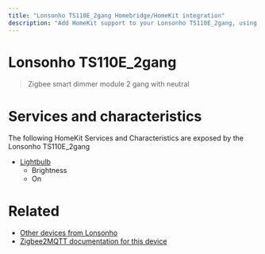 ```yaml
---
title: "Lonsonho TS110E_2gang Homebridge/HomeKit integration"
description: "Add HomeKit support to your Lonsonho TS110E_2gang, using Homebridge, Zigbee2MQTT and homebridge-z2m."
---
```

<!---
This file has been GENERATED using src/docgen/docgen.ts
DO NOT EDIT THIS FILE MANUALLY!
-->
# Lonsonho TS110E_2gang
> Zigbee smart dimmer module 2 gang with neutral


# Services and characteristics
The following HomeKit Services and Characteristics are exposed by
the Lonsonho TS110E_2gang

* [Lightbulb](../../light.md)
  * Brightness
  * On


# Related
* [Other devices from Lonsonho](../index.md#lonsonho)
* [Zigbee2MQTT documentation for this device](https://www.zigbee2mqtt.io/devices/TS110E_2gang.html)